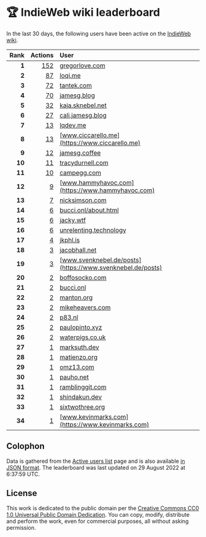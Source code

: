 # 🏆 IndieWeb wiki leaderboard

In the last 30 days, the following users have been active on the [IndieWeb wiki](https://indieweb.org).

| Rank | Actions | User |
|-----:|--------:|:-----|
| **1** | [152](https://indieweb.org/Special:Contributions/Gregorlove.com) | [gregorlove.com](https://gregorlove.com) |
| **2** | [87](https://indieweb.org/Special:Contributions/Loqi.me) | [loqi.me](https://loqi.me) |
| **3** | [72](https://indieweb.org/Special:Contributions/Tantek.com) | [tantek.com](https://tantek.com) |
| **4** | [70](https://indieweb.org/Special:Contributions/Jamesg.blog) | [jamesg.blog](https://jamesg.blog) |
| **5** | [32](https://indieweb.org/Special:Contributions/Kaja.sknebel.net) | [kaja.sknebel.net](https://kaja.sknebel.net) |
| **6** | [27](https://indieweb.org/Special:Contributions/Cali.jamesg.blog) | [cali.jamesg.blog](https://cali.jamesg.blog) |
| **7** | [13](https://indieweb.org/Special:Contributions/Lqdev.me) | [lqdev.me](https://lqdev.me) |
| **8** | [13](https://indieweb.org/Special:Contributions/Www.ciccarello.me) | [www.ciccarello.me](https://www.ciccarello.me) |
| **9** | [12](https://indieweb.org/Special:Contributions/Jamesg.coffee) | [jamesg.coffee](https://jamesg.coffee) |
| **10** | [11](https://indieweb.org/Special:Contributions/Tracydurnell.com) | [tracydurnell.com](https://tracydurnell.com) |
| **11** | [10](https://indieweb.org/Special:Contributions/Campegg.com) | [campegg.com](https://campegg.com) |
| **12** | [9](https://indieweb.org/Special:Contributions/Www.hammyhavoc.com) | [www.hammyhavoc.com](https://www.hammyhavoc.com) |
| **13** | [7](https://indieweb.org/Special:Contributions/Nicksimson.com) | [nicksimson.com](https://nicksimson.com) |
| **14** | [6](https://indieweb.org/Special:Contributions/Bucci.onl_about.html) | [bucci.onl/about.html](https://bucci.onl/about.html) |
| **15** | [6](https://indieweb.org/Special:Contributions/Jacky.wtf) | [jacky.wtf](https://jacky.wtf) |
| **16** | [6](https://indieweb.org/Special:Contributions/Unrelenting.technology) | [unrelenting.technology](https://unrelenting.technology) |
| **17** | [4](https://indieweb.org/Special:Contributions/Jkphl.is) | [jkphl.is](https://jkphl.is) |
| **18** | [3](https://indieweb.org/Special:Contributions/Jacobhall.net) | [jacobhall.net](https://jacobhall.net) |
| **19** | [3](https://indieweb.org/Special:Contributions/Www.svenknebel.de_posts) | [www.svenknebel.de/posts](https://www.svenknebel.de/posts) |
| **20** | [2](https://indieweb.org/Special:Contributions/Boffosocko.com) | [boffosocko.com](https://boffosocko.com) |
| **21** | [2](https://indieweb.org/Special:Contributions/Bucci.onl) | [bucci.onl](https://bucci.onl) |
| **22** | [2](https://indieweb.org/Special:Contributions/Manton.org) | [manton.org](https://manton.org) |
| **23** | [2](https://indieweb.org/Special:Contributions/Mikeheavers.com) | [mikeheavers.com](https://mikeheavers.com) |
| **24** | [2](https://indieweb.org/Special:Contributions/P83.nl) | [p83.nl](https://p83.nl) |
| **25** | [2](https://indieweb.org/Special:Contributions/Paulopinto.xyz) | [paulopinto.xyz](https://paulopinto.xyz) |
| **26** | [2](https://indieweb.org/Special:Contributions/Waterpigs.co.uk) | [waterpigs.co.uk](https://waterpigs.co.uk) |
| **27** | [1](https://indieweb.org/Special:Contributions/Marksuth.dev) | [marksuth.dev](https://marksuth.dev) |
| **28** | [1](https://indieweb.org/Special:Contributions/Matienzo.org) | [matienzo.org](https://matienzo.org) |
| **29** | [1](https://indieweb.org/Special:Contributions/Omz13.com) | [omz13.com](https://omz13.com) |
| **30** | [1](https://indieweb.org/Special:Contributions/Pauho.net) | [pauho.net](https://pauho.net) |
| **31** | [1](https://indieweb.org/Special:Contributions/Ramblinggit.com) | [ramblinggit.com](https://ramblinggit.com) |
| **32** | [1](https://indieweb.org/Special:Contributions/Shindakun.dev) | [shindakun.dev](https://shindakun.dev) |
| **33** | [1](https://indieweb.org/Special:Contributions/Sixtwothree.org) | [sixtwothree.org](https://sixtwothree.org) |
| **34** | [1](https://indieweb.org/Special:Contributions/Www.kevinmarks.com) | [www.kevinmarks.com](https://www.kevinmarks.com) |


## Colophon

Data is gathered from the [Active users list](https://indieweb.org/Special:ActiveUsers) page and is also available [in JSON format](https://github.com/jgarber623/indieweb-wiki-leaderboard/blob/main/data/leaderboard.json). The leaderboard was last updated on 29 August 2022 at 6:37:59 UTC.

## License

This work is dedicated to the public domain per the [Creative Commons CC0 1.0 Universal Public Domain Dedication](https://creativecommons.org/publicdomain/zero/1.0/). You can copy, modify, distribute and perform the work, even for commercial purposes, all without asking permission.
